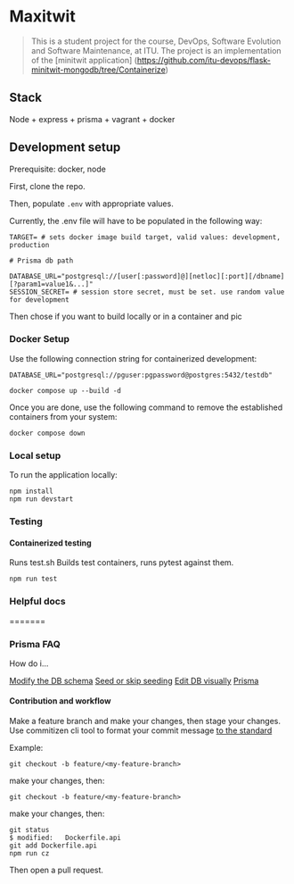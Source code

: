# Maxitwit
> This is a student project for the course, DevOps, Software Evolution and Software Maintenance, at ITU.
The project is an implementation of the [minitwit application] (https://github.com/itu-devops/flask-minitwit-mongodb/tree/Containerize)

## Stack

Node + express + prisma + vagrant + docker

## Development setup

Prerequisite: docker, node

First, clone the repo.

Then, populate ```.env``` with appropriate values. 

Currently, the .env file will have to be populated in the following way:

```
TARGET= # sets docker image build target, valid values: development, production
 
# Prisma db path
 
DATABASE_URL="postgresql://[user[:password]@][netloc][:port][/dbname][?param1=value1&...]"
SESSION_SECRET= # session store secret, must be set. use random value for development
```

Then chose if you want to build locally or in a container and pic

### Docker Setup

Use the following connection string for containerized development:

```
DATABASE_URL="postgresql://pguser:pgpassword@postgres:5432/testdb"
```


```
docker compose up --build -d
```

Once you are done, use the following command to remove the established containers from your system:

```
docker compose down
```

### Local setup

To run the application locally:

```
npm install
npm run devstart 
```

### Testing

#### Containerized testing
Runs test.sh
Builds test containers, runs pytest against them.

```
npm run test
```



### Helpful docs
=======
### Prisma FAQ


How do i...

[Modify the DB schema](https://www.prisma.io/docs/orm/prisma-migrate/workflows/prototyping-your-schema#prototyping-with-an-existing-migration-history)
[Seed or skip seeding](https://www.prisma.io/docs/orm/prisma-migrate/workflows/seeding#integrated-seeding-with-prisma-migrate)
[Edit DB visually](https://www.prisma.io/docs/orm/tools/prisma-studio)
[Prisma](https://www.prisma.io/docs)


#### Contribution and workflow

Make a feature branch and make your changes, then stage your changes. Use commitizen cli tool to format your commit message [to the standard](https://www.conventionalcommits.org/en/v1.0.0/#summary)

Example:


```
git checkout -b feature/<my-feature-branch>
```

make your changes, then:

```
git checkout -b feature/<my-feature-branch>
```

make your changes, then:

```
git status
$ modified:   Dockerfile.api
git add Dockerfile.api
npm run cz
```

Then open a pull request.

